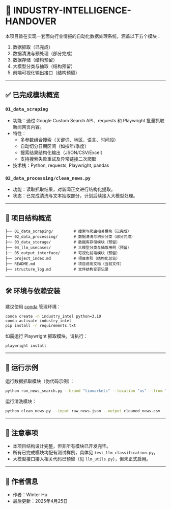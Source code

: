 # 🧠 INDUSTRY-INTELLIGENCE-HANDOVER

本项目旨在实现一套面向行业情报的自动化数据处理系统，涵盖以下五个模块：

1. 数据抓取（已完成）
2. 数据清洗与预处理（部分完成）
3. 数据存储（结构预留）
4. 大模型分类与抽取（结构预留）
5. 前端可视化输出接口（结构预留）

---

## ✅ 已完成模块概览

### `01_data_scraping`

- 功能：通过 Google Custom Search API、requests 和 Playwright 批量抓取新闻网页内容。
- 特性：
  - 多参数组合搜索（关键词、地区、语言、时间段）
  - 自动切分日期区间（如按年/季度）
  - 搜索结果结构化输出（JSON/CSV/Excel）
  - 支持搜索失败重试及异常链接二次爬取
- 技术栈：Python, requests, Playwright, pandas

### `02_data_processing/clean_news.py`

- 功能：读取抓取结果，对新闻正文进行结构化提取。
- 状态：已完成清洗与文本抽取部分，计划后续接入大模型处理。

---

## 📂 项目结构概览

```
├── 01_data_scraping/         # 搜索与爬虫相关模块（已完成）
├── 02_data_processing/       # 数据清洗与初步分类（部分完成）
├── 03_data_storage/          # 数据库存储模块（预留）
├── 04_llm_usecases/          # 大模型分类与抽取用例（预留）
├── 05_output_interface/      # 可视化前端模块（预留）
├── project_index.md          # 项目索引（结构化总览）
├── README.md                 # 项目说明文档（当前文件）
├── structure_log.md          # 文件结构变更记录
```

---

## 🛠️ 环境与依赖安装

建议使用 [conda](https://docs.conda.io/) 管理环境：

```bash
conda create -n industry_intel python=3.10
conda activate industry_intel
pip install -r requirements.txt
```

如需运行 Playwright 抓取模块，请执行：

```bash
playwright install
```

---

## 🚀 运行示例

运行数据抓取模块（伪代码示例）：

```bash
python run_news_search.py --brand "tiomarkets" --location "us" --from "2019-01-01" --to "2020-01-01"
```

运行清洗模块：

```bash
python clean_news.py --input raw_news.json --output cleaned_news.csv
```

---

## 📌 注意事项

- 本项目结构设计完整，但非所有模块已开发完毕。
- 所有已完成模块均配有测试样例，具体见 `test_llm_classification.py`。
- 大模型接口接入相关代码已预留（见 `llm_utils.py`），但未正式启用。

---

## 📇 作者信息

- 作者：Winter Hu
- 最后更新：2025年4月25日